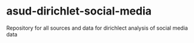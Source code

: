 # asud-dirichlet-social-media
Repository for all sources and data for dirichlect analysis of social media data

